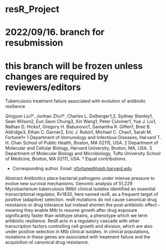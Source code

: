 # resR_Project
# 2022/09/16. branch for resubmission
# this branch will be frozen unless changes are required by reviewers/editors

Tuberculosis treatment failure associated with evolution of antibiotic resilience

Qingyun Liu1†, Junhao Zhu1†, Charles L. Dulberger1,2, Sydney Stanley1, Sean Wilson2, Eun Seon Chung3, Xin Wang1, Peter Culviner1, Yue J. Liu1, Nathan D. Hicks1, Gregory H. Babunovic1, Samantha R. Giffen1, Bree B. Aldridge3, Ethan C. Garner2, Eric J. Rubin1, Michael C. Chao1, Sarah M. Fortune1*
1 Department of Immunology and Infectious Diseases, Harvard T. H. Chan School of Public Health, Boston, MA 02115, USA.
2 Department of Molecular and Cellular Biology, Harvard University, Boston, MA, USA.
3 Department of Molecular Biology and Microbiology, Tufts University School of Medicine, Boston, MA 02111, USA.
† Equal contributions.
* Corresponding author. Email: sfortune@hsph.harvard.edu

Abstract
Antibiotics place bacterial pathogens under intense pressure to evolve new survival mechanisms. Genomic analysis of 51,229 Mycobacterium tuberculosis (Mtb) clinical isolates identified an essential transcriptional regulator, Rv1830, here named resR, as a frequent target of positive (adaptive) selection. resR mutations do not cause canonical drug resistance or drug tolerance but instead shorten the post-antibiotic effect – meaning they enable Mtb to resume growth after drug exposure significantly faster than wildtype strains, a phenotype which we term antibiotic resilience. ResR acts in a regulatory cascade with other transcription factors controlling cell growth and division, which are also under positive selection in Mtb clinical isolates. In clinical populations, mutations in these genes are associated with treatment failure and the acquisition of canonical drug resistance. 


